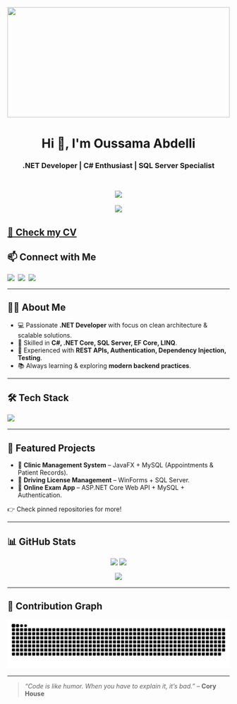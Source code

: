 <!-- Banner -->
<p align="center">
  <img src="https://i.postimg.cc/qvpC7dVz/Chat-GPT-Image-Jul-5-2025-10-52-04-PM.png" width="100%" height="250"/>
</p>

<h1 align="center">Hi 👋, I'm Oussama Abdelli</h1>
<h3 align="center">.NET Developer | C# Enthusiast | SQL Server Specialist</h3>
<br>

<p align="center">
  <a href="https://linkedin.com/in/oussama-abdelli-2a6326345">
    <img src="https://readme-typing-svg.herokuapp.com/?lines=Building+Scalable+.NET+Apps;SQL+Server+Specialist;Always+Learning+%E2%9C%85&font=Bold%20Code&center=true&color=30F050&pause=2000">
  </a>
</p>

<p align="center">
  <img src="https://komarev.com/ghpvc/?username=AbdelliOussama&style=flat&color=4010B0" height="30"/> 
</p>

## [📄 Check my CV](https://drive.google.com/file/d/1UR8xsddqKnrY5ZvhuFMsJ1d_n871J_xT/view?usp=drive_link)

## 📫 Connect with Me
<p align="left">
  <a href="mailto:oussama.abdelli.it@gmail.com"><img src="https://github.com/user-attachments/assets/1a97a051-cc24-4738-a7a2-3f53365a9e93" height="35"/></a>&nbsp;
  <a href="https://linkedin.com/in/oussama-abdelli-2a6326345"><img src="https://raw.githubusercontent.com/rahuldkjain/github-profile-readme-generator/master/src/images/icons/Social/linked-in-alt.svg" height="40"/></a>&nbsp;
  <a href="https://wa.me/21693921970"><img src="https://marketplace.canva.com/Vmp9Y/MAEvzQVmp9Y/1/tl/canva-whatsapp-status-icon-MAEvzQVmp9Y.png" height="40"/></a>
</p>


---

## 👨‍💻 About Me
- 💻 Passionate **.NET Developer** with focus on clean architecture & scalable solutions.  
- 🧠 Skilled in **C#, .NET Core, SQL Server, EF Core, LINQ**.  
- 🚀 Experienced with **REST APIs, Authentication, Dependency Injection, Testing**.  
- 📚 Always learning & exploring **modern backend practices**.  

---

## 🛠️ Tech Stack
<p align="left">
  <img src="https://go-skill-icons.vercel.app/api/icons?i=cs,dotnet,sqlserver,html,css,js,cpp,redis,git,postman,swagger,docker"/>
</p>

---

## 📂 Featured Projects
- 🔹 **Clinic Management System** – JavaFX + MySQL (Appointments & Patient Records).  
- 🔹 **Driving License Management** – WinForms + SQL Server.  
- 🔹 **Online Exam App** – ASP.NET Core Web API + MySQL + Authentication.  

👉 Check pinned repositories for more!

---

## 📊 GitHub Stats
<p align="center">
  <img src="https://github-readme-stats.vercel.app/api?username=AbdelliOussama&show_icons=true&theme=radical" height="150"/>
  <img src="https://streak-stats.demolab.com/?user=AbdelliOussama&theme=radical" height="150"/>
</p>

<p align="center">
  <img src="https://github-profile-trophy.vercel.app/?username=AbdelliOussama&theme=onestar&row=1&column=6" height="120"/>
</p>

---



## 🐍 Contribution Graph
<p align="center">
  <img src="https://raw.githubusercontent.com/platane/snk/output/github-contribution-grid-snake-dark.svg" alt="snake animation"/>
</p>

---

> *“Code is like humor. When you have to explain it, it’s bad.”* – **Cory House**
